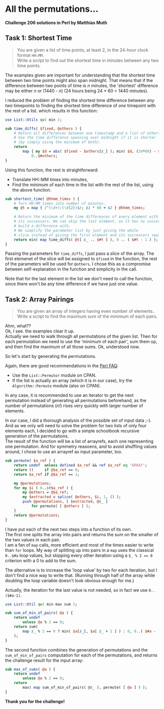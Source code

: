 # All the permutations...
**Challenge 206 solutions in Perl by Matthias Muth**

## Task 1: Shortest Time

> You are given a list of time points, at least 2, in the 24-hour clock format `HH:MM`.<br/>
> Write a script to find out the shortest time in minutes between any two time points.

The examples given are important for understanding that the shortest time between two time points might also span midnight.
That means that if the difference between two points of time is _n_ minutes, the 'shortest' difference may be either _n_ or (1440 - _n_)
(24 hours being 24 \* 60 = 1440 minutes).

I reduced the problem of finding the shortest time difference between *any two* timepoints to finding the shortest time difference of *one* timepoint with the rest of a list. which results in this function:

```perl
use List::Utils qw( min );

sub time_diffs( $fixed, @others ) {
    # Return all differences between one timestamp and a list of others.
    # Use the time difference spanning over midnight if it is shorter
    # (by simply using the minimum of both).
    return
        map { my $d = abs( $fixed - $others[$_] ); min( $d, (24*60) - $d ); }
            0..$#others;
}
```

Using this function, the rest is straightforward:<br/>
* Translate HH::MM times into minutes,
* Find the minimum of each time in the list with the rest of the list, using the above function.

```perl
sub shortest_time( @hhmm_times ) {
    # Turn HH:MM times into number of minutes.
    my @t = map { /^(\d+):(\d{2})$/; $1 * 60 + $2 } @hhmm_times;

    # Return the minimum of the time differences of every element with all
    # its successors. We can skip the last element, as it has no successor to
    # build a difference with.
    # We simplify the parameter list by just giving the whole
    # slice instead of giving the first element and its successors separately.
    return min( map time_diffs( @t[ $_ .. $#t ] ), 0 .. ( $#t - 1 ) );
}
```

Passing the parameters for `time_diffs`, I just pass a slice of the array. The first elemenet of the slice will be assigned to `$fixed` in the function, the rest of the parameters will be used for `@others`. I chose this as a compromise between self-explanation in the function and simplicity in the call.

Note that for the last element in the list we don't need to call the function, since there won't be any time difference if we have just one value.

## Task 2: Array Pairings

>You are given an array of integers having even number of elements..<br/>
>Write a script to find the maximum sum of the minimum of each pairs.

Ahm, what??<br/>
Ok, I see. the examples clear it up.<br/>
Actually we need to walk through all permutations of the given list.
Then for each permutation we need to use the 'minimum of each pair', sum them up, and then find the maximum of all those sums.
Ok, understood now.

So let's start by generating the permutations.

Again, there are good recommendations in the [Perl FAQ](https://perldoc.perl.org/perlfaq4#How-do-I-permute-N-elements-of-a-list%3F):
- Use the `List::Permutor` module on CPAN.
- If the list is actually an array (which it is in our case), try the `Algorithm::Permute` module (also on CPAN).

In any case, it is recommended to use an iterator to get the next permutation instead of generating all permutations beforehand, as the number of permutations (*n!*) rises very quickly with larger number of elements.

In our case, I did a thorough analysis of the possible set of input data ;-).<br/>
And as we only will need to solve the problem for two lists of only four elements each, I decided to go with a simple schoolbook recursive generation of the permutations.<br/>
The result of the function will be a list of arrayrefs, each one representing one permutation. And for symmetry reasoens, and to avoid shuffling values around, I chose to use an arrayref as input parameter, too. 

```perl
sub permute( $a_ref ) {
    return undef  unless defined $a_ref && ref $a_ref eq 'ARRAY';
    return ()     if @$a_ref == 0;
    return $a_ref if @$a_ref == 1;

    my @permutations;
    for my $i ( 0..$#$a_ref ) {
        my @others = @$a_ref;
        my $extracted = splice( @others, $i, 1, () );
        push @permutations, [ $extracted, @$_ ]
            for permute( [ @others ] );
    }
    return @permutations;
}
```

I have put each of the next two steps into a function of its own.<br/>
The first one splits the array into pairs and returns the sum on the smaller of the two values in each pair.<br/>
I am a fan of `map` calls, more efficient and most of the times easier to write than `for` loops.
My way of splitting up into pairs in a `map` uses the classical `0..$#a` loop values,
but skipping every other iteration using a `$_ % 2 == 0` criterion with a 0 to add to the sum.

The alternative is to increase the 'loop value' by two for each iteration, but I don't find a nice way to write that.
(Running through half of the array while doubling the loop variable doesn't look obvious enough for me.)

Actually, the iteration for the last value is not needed, so in fact we use `0..($#a-1)`.

```perl
use List::Util qw( min max sum );

sub sum_of_min_of_pairs( @a ) {
    return undef
        unless @a % 2 == 0;
    return sum(
        map $_ % 2 == 0 ? min( $a[$_], $a[ $_ + 1 ] ) : 0, 0..( $#a - 1 )
    );
}
```

The second function combines the generation of permutations and the `sum_of_min_of_pairs` computation for each of the permutations,
and returns the challenge result for the input array:

```perl
sub max_of_sums( @a ) {
    return undef
        unless @a % 2 == 0;
    return
        max( map sum_of_min_of_pairs( @$_ ), permute( [ @a ] ) );
}
```

**Thank you for the challenge!**
